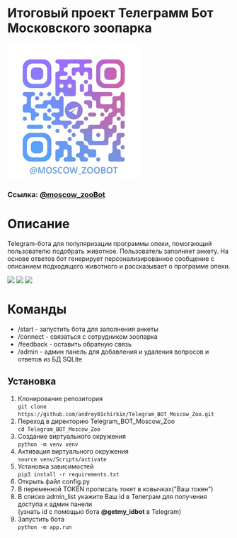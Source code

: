 # Итоговый проект Телеграмм Бот Московского зоопарка
![](./data/images/qr/qr.jpg)
### Ссылка: [@moscow_zooBot](https://t.me/moscow_zooBot)
# Описание
Telegram-бота для популяризации программы опеки, помогающий пользователю подобрать животное.
Пользователь заполняет анкету. На основе ответов бот генерирует персонализированное сообщение с описанием подходящего животного и рассказывает о программе опеки.

![](https://img.shields.io/badge/3.12.5-Python-%234CC71E)
![](https://img.shields.io/badge/3.15.0-aiogram-8A2BE2)
![](https://img.shields.io/badge/SQLite-%23F58142)
# Команды
- /start - запустить бота для заполнения анкеты <br>
- /connect - связаться с сотрудником зоопарка
- /feedback - оставить обратную связь
- /admin - админ панель для добавления и удаления вопросов и ответов из БД SQLite
## Установка
1. Клонирование репозитория\
``` git clone https://github.com/andrey01chirkin/Telegram_BOT_Moscow_Zoo.git ```
2. Переход в директорию Telegram_BOT_Moscow_Zoo\
``` cd Telegram_BOT_Moscow_Zoo ```
3. Создание виртуального окружения\
``` python -m venv venv ```
4. Активация виртуального окружения\
``` source venv/Scripts/activate ```
5. Установка зависимостей\
``` pip3 install -r requirements.txt ```
6. Открыть файл config.py
7. В переменной TOKEN прописать токет в ковычках("Ваш токен")
8. В списке admin_list укажите Ваш id в Телеграм для получения доступа к админ панели\
(узнать id с помощью бота <b>@getmy_idbot</b> в Telegram)
9. Запустить бота\
``` python -m app.run ```
